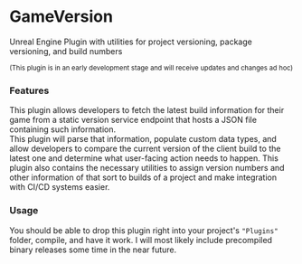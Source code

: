 # GameVersion
Unreal Engine Plugin with utilities for project versioning, package versioning, and build numbers

<sub>(This plugin is in an early development stage and will receive updates and changes ad hoc)</sub>

### Features
This plugin allows developers to fetch the latest build information for their game from a static version service endpoint that hosts a JSON file containing such information. <br>
This plugin will parse that information, populate custom data types, and allow developers to compare the current version of the client build to the latest one and determine what user-facing action needs to happen. 
This plugin also contains the necessary utilities to assign version numbers and other information of that sort to builds of a project and make integration with CI/CD systems easier.

### Usage
You should be able to drop this plugin right into your project's ```"Plugins"``` folder, compile, and have it work. I will most likely include precompiled binary releases some time in the near future.





